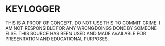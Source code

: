 # KEYLOGGER

THIS IS A PROOF OF CONCEPT. DO NOT USE THIS TO COMMIT CRIME.
I AM NOT RESPONSIBLE FOR ANY WRONGDOINGS DONE BY SOMEONE ELSE.
THIS SOURCE HAS BEEN USED AND MADE AVAILABLE FOR PRESENTATION AND EDUCATIONAL PURPOSES. 
